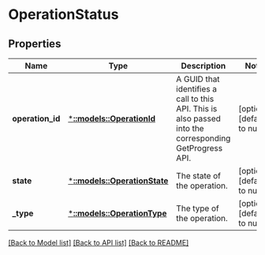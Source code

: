 # OperationStatus

## Properties
Name | Type | Description | Notes
------------ | ------------- | ------------- | -------------
**operation_id** | [***::models::OperationId**](OperationId.md) | A GUID that identifies a call to this API.  This is also passed into the corresponding GetProgress API. | [optional] [default to null]
**state** | [***::models::OperationState**](OperationState.md) | The state of the operation. | [optional] [default to null]
**_type** | [***::models::OperationType**](OperationType.md) | The type of the operation. | [optional] [default to null]

[[Back to Model list]](../README.md#documentation-for-models) [[Back to API list]](../README.md#documentation-for-api-endpoints) [[Back to README]](../README.md)


